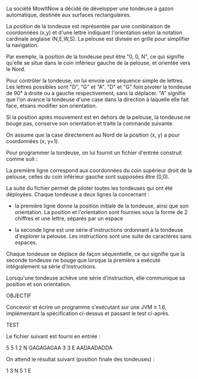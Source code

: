 La société MowItNow a décidé de développer une tondeuse à gazon
automatique, destinée aux surfaces rectangulaires.

La position de la tondeuse est représentée par une combinaison de
coordonnées (x,y) et d'une lettre indiquant l'orientation selon la
notation cardinale anglaise (N,E,W,S). La pelouse est divisée en
grille pour simplifier la navigation.

Par exemple, la position de la tondeuse peut être "0, 0, N", ce qui
signifie qu'elle se situe dans le coin inférieur gauche de la pelouse,
et orientée vers le Nord.

Pour contrôler la tondeuse, on lui envoie une séquence simple de
lettres. Les lettres possibles sont "D", "G" et "A". "D" et "G" 
font pivoter la tondeuse de 90° à droite ou à gauche respectivement, 
sans la déplacer. "A" signifie que l'on avance la tondeuse d'une 
case dans la direction à laquelle elle fait face, etsans modifier 
son orientation.

Si la position après mouvement est en dehors de la pelouse, la
tondeuse ne bouge pas, conserve son orientation et traite la commande
suivante.

On assume que la case directement au Nord de la position (x, y) a pour
coordonnées (x, y+1).

Pour programmer la tondeuse, on lui fournit un fichier d'entrée
construit comme suit :

La première ligne correspond aux coordonnées du coin supérieur droit
de la pelouse, celles du coin inférieur gauche sont supposées être
(0,0).

La suite du fichier permet de piloter toutes les tondeuses qui ont été
déployées. 
Chaque tondeuse a deux lignes la concernant :

- la première ligne donne la position initiale de la tondeuse, ainsi que
son orientation. La position et l'orientation sont fournies sous la
forme de 2 chiffres et une lettre, séparés par un espace

- la seconde ligne est une série d'instructions ordonnant à la tondeuse
d'explorer la pelouse. Les instructions sont une suite de caractères
sans espaces.

Chaque tondeuse se déplace de façon séquentielle, ce qui signifie que
la seconde tondeuse ne bouge que lorsque la première a exécuté
intégralement sa série d'instructions.

Lorsqu'une tondeuse achève une série d'instruction, elle communique sa
position et son orientation.

OBJECTIF

Concevoir et écrire un programme s'exécutant sur une JVM ≥ 1.6,
implémentant la spécification ci-dessus et passant le test ci-après.


TEST

Le fichier suivant est fourni en entrée :

5 5
1 2 N
GAGAGAGAA
3 3 E
AADAADADDA

On attend le résultat suivant (position finale des tondeuses) :

1 3 N
5 1 E
